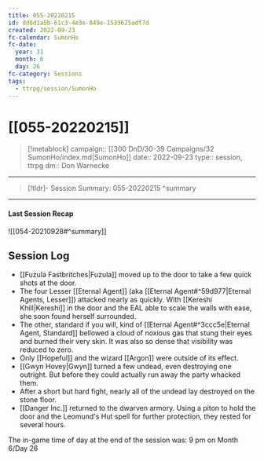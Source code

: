 ```yaml
---
title: 055-20220215
id: dd6d1a5b-61c3-4e3e-849e-1533625adf7d
created: 2022-09-23
fc-calendar: SumonHo
fc-date:
  year: 31
  month: 6
  day: 26
fc-category: Sessions
tags:
  - ttrpg/session/SumonHo
---
```


# [[055-20220215]]

> [!metablock]
>  campaign:: [[300 DnD/30-39 Campaigns/32 SumonHo/index.md|SumonHo]]
>  date:: 2022-09-23
>  type:: session, ttrpg
>  dm:: Don Warnecke


---
> [!tldr]- Session Summary: 055-20220215
>  ^summary

---


#### Last Session Recap

![[054-20210928#^summary]]

## Session Log

- [[Fuzula Fastbritches|Fuzula]] moved up to the door to take a few quick shots at the door.
- The four Lesser [[Eternal Agent]] (aka [[Eternal Agent#^59d977|Eternal Agents, Lesser]]) attacked nearly as quickly. With [[Kereshi Khill|Kereshi]] in the door and the EAL able to scale the walls with ease, she soon found herself surrounded.
- The other, standard if you will, kind of [[Eternal Agent#^3ccc5e|Eternal Agent, Standard]] bellowed a cloud of noxious gas that stung their eyes and burned their very skin. It was also so dense that visibility was reduced to zero.
- Only [[Hopeful]] and the wizard [[Argon]] were outside of its effect.
- [[Gwyn Hovey|Gwyn]] turned a few undead, even destroying one outright. But before they could actually run away the party whacked them.
- After a short but hard fight, nearly all of the undead lay destroyed on the stone floor.
- [[Danger Inc.]]  returned to the dwarven armory. Using a piton to hold the door and the Leomund's Hut spell for further protection, they rested for several hours.

The in-game time of day at the end of the session was: 9 pm on Month 6/Day 26
